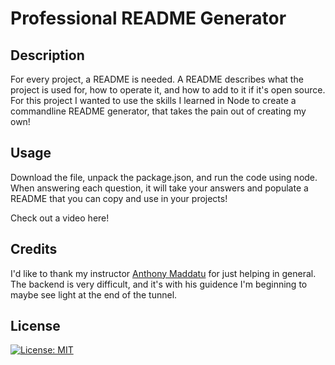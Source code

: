 # Professional README Generator 

## Description

For every project, a README is needed. A README describes what the project is used for, how to operate it, and how to add to it if it's open source. For this project I wanted to use the skills I learned in Node to create a commandline README generator, that takes the pain out of creating my own!

## Usage

Download the file, unpack the package.json, and run the code using node. When answering each question, it will take your answers and populate a README that you can copy and use in your projects!

Check out a video here!

## Credits

I'd like to thank my instructor [Anthony Maddatu](https://github.com/amaddatu) for just helping in general. The backend is very difficult, and it's with his guidence I'm beginning to maybe see light at the end of the tunnel. 

## License

[![License: MIT](https://img.shields.io/badge/License-MIT-yellow.svg)](https://opensource.org/licenses/MIT)